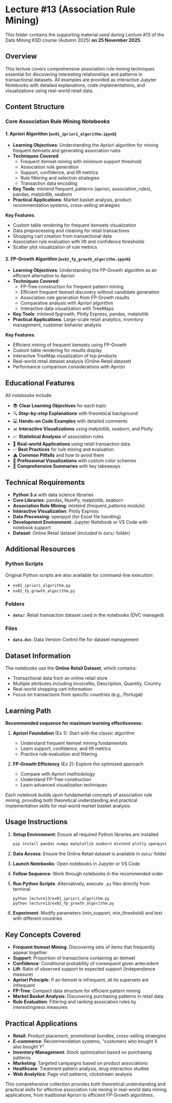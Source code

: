 # Lecture #13 (Association Rule Mining)

This folder contains the supporting material used during Lecture #13 of the Data Mining KSD course (Autumn 2025) **on 25 November 2025**.

## Overview

This lecture covers comprehensive association rule mining techniques essential for discovering interesting relationships and patterns in transactional datasets. All examples are provided as interactive Jupyter Notebooks with detailed explanations, code implementations, and visualizations using real-world retail data.

## Content Structure

### Core Association Rule Mining Notebooks

#### 1. **Apriori Algorithm** (`ex01_ipriori_algorithm.ipynb`)

- **Learning Objectives**: Understanding the Apriori algorithm for mining frequent itemsets and generating association rules
- **Techniques Covered**:
  - Frequent itemset mining with minimum support threshold
  - Association rule generation
  - Support, confidence, and lift metrics
  - Rule filtering and selection strategies
  - Transaction data encoding
- **Key Tools**: mlxtend frequent_patterns (apriori, association_rules), pandas, matplotlib, seaborn
- **Practical Applications**: Market basket analysis, product recommendation systems, cross-selling strategies

**Key Features**:

- Custom table rendering for frequent itemsets visualization
- Data preprocessing and cleaning for retail transactions
- Shopping cart creation from transactional data
- Association rule evaluation with lift and confidence thresholds
- Scatter plot visualization of rule metrics

#### 2. **FP-Growth Algorithm** (`ex02_fp_growth_algorithm.ipynb`)

- **Learning Objectives**: Understanding the FP-Growth algorithm as an efficient alternative to Apriori
- **Techniques Covered**:
  - FP-Tree construction for frequent pattern mining
  - Efficient frequent itemset discovery without candidate generation
  - Association rule generation from FP-Growth results
  - Comparative analysis with Apriori algorithm
  - Interactive data visualization with TreeMaps
- **Key Tools**: mlxtend fpgrowth, Plotly Express, pandas, matplotlib
- **Practical Applications**: Large-scale retail analytics, inventory management, customer behavior analysis

**Key Features**:

- Efficient mining of frequent itemsets using FP-Growth
- Custom table rendering for results display
- Interactive TreeMap visualization of top products
- Real-world retail dataset analysis (Online Retail dataset)
- Performance comparison considerations with Apriori

## Educational Features

All notebooks include:

- 📚 **Clear Learning Objectives** for each topic
- 🔍 **Step-by-step Explanations** with theoretical background
- 💻 **Hands-on Code Examples** with detailed comments
- 📊 **Interactive Visualizations** using matplotlib, seaborn, and Plotly
- 📈 **Statistical Analysis** of association rules
- 🎯 **Real-world Applications** using retail transaction data
- ✅ **Best Practices** for rule mining and evaluation
- ⚠️ **Common Pitfalls** and how to avoid them
- 🎨 **Professional Visualizations** with custom color schemes
- 📝 **Comprehensive Summaries** with key takeaways

## Technical Requirements

- **Python 3.x** with data science libraries
- **Core Libraries**: pandas, NumPy, matplotlib, seaborn
- **Association Rule Mining**: mlxtend (frequent_patterns module)
- **Interactive Visualization**: Plotly Express
- **Data Processing**: openpyxl (for Excel file handling)
- **Development Environment**: Jupyter Notebook or VS Code with notebook support
- **Dataset**: Online Retail dataset (included in `data/` folder)

## Additional Resources

### Python Scripts

Original Python scripts are also available for command-line execution:

- `ex01_ipriori_algorithm.py`
- `ex02_fp_growth_algorithm.py`

### Folders

- **`data/`**: Retail transaction dataset used in the notebooks (DVC managed)

### Files

- **`data.dvc`**: Data Version Control file for dataset management

## Dataset Information

The notebooks use the **Online Retail Dataset**, which contains:

- Transactional data from an online retail store
- Multiple attributes including InvoiceNo, Description, Quantity, Country
- Real-world shopping cart information
- Focus on transactions from specific countries (e.g., Portugal)

## Learning Path

**Recommended sequence for maximum learning effectiveness:**

1. **Apriori Foundation** (Ex 1): Start with the classic algorithm

   - Understand frequent itemset mining fundamentals
   - Learn support, confidence, and lift metrics
   - Practice rule evaluation and filtering

2. **FP-Growth Efficiency** (Ex 2): Explore the optimized approach
   - Compare with Apriori methodology
   - Understand FP-Tree construction
   - Learn advanced visualization techniques

Each notebook builds upon fundamental concepts of association rule mining, providing both theoretical understanding and practical implementation skills for real-world market basket analysis.

## Usage Instructions

1. **Setup Environment**: Ensure all required Python libraries are installed

   ```bash
   pip install pandas numpy matplotlib seaborn mlxtend plotly openpyxl
   ```

2. **Data Access**: Ensure the Online Retail dataset is available in `data/` folder

3. **Launch Notebooks**: Open notebooks in Jupyter or VS Code

4. **Follow Sequence**: Work through notebooks in the recommended order

5. **Run Python Scripts**: Alternatively, execute `.py` files directly from terminal

   ```bash
   python lecture13/ex01_ipriori_algorithm.py
   python lecture13/ex02_fp_growth_algorithm.py
   ```

6. **Experiment**: Modify parameters (min_support, min_threshold) and test with different countries

## Key Concepts Covered

- **Frequent Itemset Mining**: Discovering sets of items that frequently appear together
- **Support**: Proportion of transactions containing an itemset
- **Confidence**: Conditional probability of consequent given antecedent
- **Lift**: Ratio of observed support to expected support (independence measure)
- **Apriori Principle**: If an itemset is infrequent, all its supersets are infrequent
- **FP-Tree**: Compact data structure for efficient pattern mining
- **Market Basket Analysis**: Discovering purchasing patterns in retail data
- **Rule Evaluation**: Filtering and ranking association rules by interestingness measures

## Practical Applications

- **Retail**: Product placement, promotional bundles, cross-selling strategies
- **E-commerce**: Recommendation systems, "customers who bought X also bought Y"
- **Inventory Management**: Stock optimization based on purchasing patterns
- **Marketing**: Targeted campaigns based on product associations
- **Healthcare**: Treatment pattern analysis, drug interaction studies
- **Web Analytics**: Page visit patterns, clickstream analysis

This comprehensive collection provides both theoretical understanding and practical skills for effective association rule mining in real-world data mining applications, from traditional Apriori to efficient FP-Growth algorithms.
